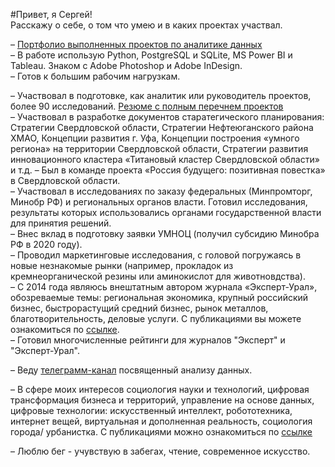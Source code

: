 #Привет, я Сергей!   
Расскажу о себе, о том что умею и в каких проектах участвал. 

– [Портфолио выполненных проектов по аналитике данных](https://github.com/SergeyZayakin/portfolio/blob/main/README.md)   
– В работе использую Python, PostgreSQL и SQLite, MS Power BI и Tableau. Знаком с Adobe Photoshop и Adobe InDesign.   
– Готов к большим рабочим нагрузкам.   
    
– Участвовал в подготовке, как аналитик или руководитель проектов, более 90 исследований. [Резюме с полным перечнем проектов](https://docs.google.com/spreadsheets/d/1-aoz2BlzqIXNrPgwyKxu2VqmRh-PPFJ27W0_di3_6rE/edit?usp=sharing)   
– Участвовал в разработке документов старатегического планирования: Стратегии Свердловской области, Стратегии Нефтеюганского района ХМАО, Концепции развития г. Уфа, Концепции построения «умного региона» на территории Свердловской области, Стратегии развития инновационного кластера «Титановый кластер Свердловской области» и т.д.
– Был в команде проекта «Россия будущего: позитивная повестка» в Свердловской области.   
– Участвовал в исследованиях по заказу федеральных (Минпромторг, Минобр РФ) и региональных органов власти. Готовил исследования, результаты которых использовались органами государственной власти для принятия решений.   
– Внес вклад в подготовку заявки УМНОЦ (получил субсидию Минобра РФ в 2020 году).   
– Проводил маркетинговые исследования, с головой погружаясь в новые незнакомые рынки (например, прокладок из кремнеорганической резины или аминокислот для животновдства).   
– С 2014 года являюсь внештатным автором журнала «Эксперт-Урал», обозреваемые темы: региональная экономика, крупный российский бизнес, быстрорастущий средний бизнес, рынок металлов, благотворительность, деловые услуги. С публикациями вы можете ознакомиться по [ссылке](http://www.acexpert.ru/authors/zayakin-sergey.html).   
– Готовил многочисленные рейтинги для журналов "Эксперт" и "Эксперт-Урал".      

– Веду [телеграмм-канал](https://t.me/momsanalytics) посвященный анализу данных.    

– В сфере моих интересов социология науки и технологий, цифровая трансформация бизнеса и территорий, управление на основе данных, цифровые технологии: искусственный интеллект, робототехника, интернет вещей, виртуальная и дополненная реальность, социология города/ урбанистка. С публикациями можно ознакомиться по [ссылке](http://elibrary.ru/author_items.asp?authorid=837665)    

– Люблю бег - учувствую в забегах, чтение, современное искусство.    
